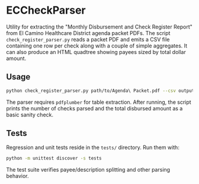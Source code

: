 # ECCheckParser

Utility for extracting the "Monthly Disbursement and Check Register Report"
from El Camino Healthcare District agenda packet PDFs.  The script
`check_register_parser.py` reads a packet PDF and emits a CSV file containing
one row per check along with a couple of simple aggregates.  It can also
produce an HTML quadtree showing payees sized by total dollar amount.

## Usage

```bash
python check_register_parser.py path/to/Agenda\ Packet.pdf --csv output.csv --html payees.html
```

The parser requires `pdfplumber` for table extraction.  After running, the script
prints the number of checks parsed and the total disbursed amount as a basic
sanity check.

## Tests

Regression and unit tests reside in the `tests/` directory.  Run them with:

```bash
python -m unittest discover -s tests
```

The test suite verifies payee/description splitting and other parsing behavior.
